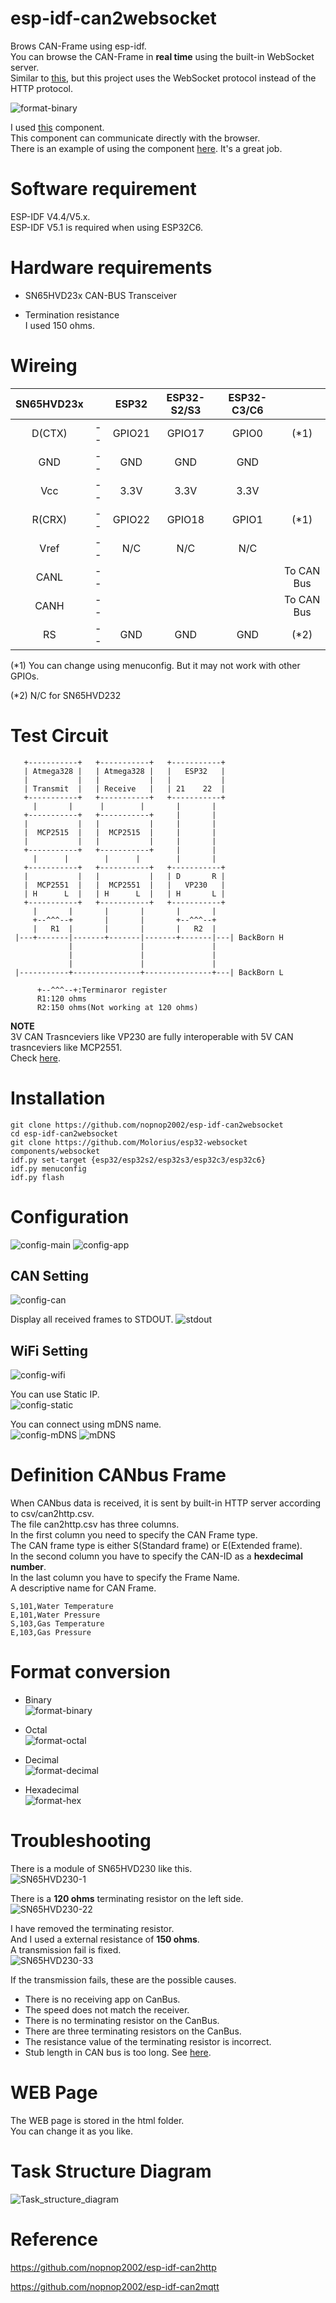 # esp-idf-can2websocket
Brows CAN-Frame using esp-idf.   
You can browse the CAN-Frame in __real time__ using the built-in WebSocket server.   
Similar to [this](https://github.com/nopnop2002/esp-idf-can2http), but this project uses the WebSocket protocol instead of the HTTP protocol.   

![format-binary](https://user-images.githubusercontent.com/6020549/140626005-ed586eef-3cb4-47e0-9d31-e97df281b09a.jpg)

I used [this](https://github.com/Molorius/esp32-websocket) component.   
This component can communicate directly with the browser.   
There is an example of using the component [here](https://github.com/Molorius/ESP32-Examples).
It's a great job.   

# Software requirement
ESP-IDF V4.4/V5.x.   
ESP-IDF V5.1 is required when using ESP32C6.   

# Hardware requirements
- SN65HVD23x CAN-BUS Transceiver   

- Termination resistance   
I used 150 ohms.   

# Wireing   
|SN65HVD23x||ESP32|ESP32-S2/S3|ESP32-C3/C6||
|:-:|:-:|:-:|:-:|:-:|:-:|
|D(CTX)|--|GPIO21|GPIO17|GPIO0|(*1)|
|GND|--|GND|GND|GND||
|Vcc|--|3.3V|3.3V|3.3V||
|R(CRX)|--|GPIO22|GPIO18|GPIO1|(*1)|
|Vref|--|N/C|N/C|N/C||
|CANL|--||||To CAN Bus|
|CANH|--||||To CAN Bus|
|RS|--|GND|GND|GND|(*2)|

(*1) You can change using menuconfig. But it may not work with other GPIOs.  

(*2) N/C for SN65HVD232

# Test Circuit   
```
   +-----------+   +-----------+   +-----------+ 
   | Atmega328 |   | Atmega328 |   |   ESP32   | 
   |           |   |           |   |           | 
   | Transmit  |   | Receive   |   | 21    22  | 
   +-----------+   +-----------+   +-----------+ 
     |       |      |        |       |       |   
   +-----------+   +-----------+     |       |   
   |           |   |           |     |       |   
   |  MCP2515  |   |  MCP2515  |     |       |   
   |           |   |           |     |       |   
   +-----------+   +-----------+     |       |   
     |      |        |      |        |       |   
   +-----------+   +-----------+   +-----------+ 
   |           |   |           |   | D       R | 
   |  MCP2551  |   |  MCP2551  |   |   VP230   | 
   | H      L  |   | H      L  |   | H       L | 
   +-----------+   +-----------+   +-----------+ 
     |       |       |       |       |       |   
     +--^^^--+       |       |       +--^^^--+
     |   R1  |       |       |       |   R2  |   
 |---+-------|-------+-------|-------+-------|---| BackBorn H
             |               |               |
             |               |               |
             |               |               |
 |-----------+---------------+---------------+---| BackBorn L

      +--^^^--+:Terminaror register
      R1:120 ohms
      R2:150 ohms(Not working at 120 ohms)
```

__NOTE__   
3V CAN Trasnceviers like VP230 are fully interoperable with 5V CAN trasnceviers like MCP2551.   
Check [here](http://www.ti.com/lit/an/slla337/slla337.pdf).


# Installation
```
git clone https://github.com/nopnop2002/esp-idf-can2websocket
cd esp-idf-can2websocket
git clone https://github.com/Molorius/esp32-websocket components/websocket
idf.py set-target {esp32/esp32s2/esp32s3/esp32c3/esp32c6}
idf.py menuconfig
idf.py flash
```


# Configuration
![config-main](https://user-images.githubusercontent.com/6020549/124376412-dee16d80-dce1-11eb-8f32-e12ef4c29f9f.jpg)
![config-app](https://user-images.githubusercontent.com/6020549/140625989-cbad6cf9-937d-4319-aaa4-b491c80efef9.jpg)

## CAN Setting
![config-can](https://user-images.githubusercontent.com/6020549/124376426-ea349900-dce1-11eb-99fd-d8b5609d4178.jpg)

Display all received frames to STDOUT.
![stdout](https://user-images.githubusercontent.com/6020549/140626592-7a16386a-1846-4cce-a1ea-068c38b80332.jpg)

## WiFi Setting
![config-wifi](https://user-images.githubusercontent.com/6020549/124376436-f3be0100-dce1-11eb-8c75-a88255f40ed3.jpg)

You can use Static IP.   
![config-static](https://user-images.githubusercontent.com/6020549/124376437-f587c480-dce1-11eb-80f5-efc9819d8c91.jpg)

You can connect using mDNS name.   
![config-mDNS](https://user-images.githubusercontent.com/6020549/124376438-f7518800-dce1-11eb-9fc9-ca97921ebf22.jpg)
![mDNS](https://user-images.githubusercontent.com/6020549/140626470-20629948-fe89-46ae-ba2e-a4b8032d9778.jpg)


# Definition CANbus Frame
When CANbus data is received, it is sent by built-in HTTP server according to csv/can2http.csv.   
The file can2http.csv has three columns.   
In the first column you need to specify the CAN Frame type.   
The CAN frame type is either S(Standard frame) or E(Extended frame).   
In the second column you have to specify the CAN-ID as a __hexdecimal number__.    
In the last column you have to specify the Frame Name.  
A descriptive name for CAN Frame.   

```
S,101,Water Temperature
E,101,Water Pressure
S,103,Gas Temperature
E,103,Gas Pressure
```

# Format conversion   
- Binary   
![format-binary](https://user-images.githubusercontent.com/6020549/140626005-ed586eef-3cb4-47e0-9d31-e97df281b09a.jpg)

- Octal   
![format-octal](https://user-images.githubusercontent.com/6020549/140626012-92de1550-c3ef-4345-a7f7-f5f2317a1cc8.jpg)

- Decimal   
![format-decimal](https://user-images.githubusercontent.com/6020549/140626018-43ceef90-5c34-4fad-b603-f13fe833568c.jpg)

- Hexadecimal   
![format-hex](https://user-images.githubusercontent.com/6020549/140626028-8a26e474-9e73-490b-b2d2-e32718f428d7.jpg)

# Troubleshooting   
There is a module of SN65HVD230 like this.   
![SN65HVD230-1](https://user-images.githubusercontent.com/6020549/80897499-4d204e00-8d34-11ea-80c9-3dc41b1addab.JPG)

There is a __120 ohms__ terminating resistor on the left side.   
![SN65HVD230-22](https://user-images.githubusercontent.com/6020549/89281044-74185400-d684-11ea-9f55-830e0e9e6424.JPG)

I have removed the terminating resistor.   
And I used a external resistance of __150 ohms__.   
A transmission fail is fixed.   
![SN65HVD230-33](https://user-images.githubusercontent.com/6020549/89280710-f7857580-d683-11ea-9b36-12e36910e7d9.JPG)

If the transmission fails, these are the possible causes.   
- There is no receiving app on CanBus.
- The speed does not match the receiver.
- There is no terminating resistor on the CanBus.
- There are three terminating resistors on the CanBus.
- The resistance value of the terminating resistor is incorrect.
- Stub length in CAN bus is too long. See [here](https://e2e.ti.com/support/interface-group/interface/f/interface-forum/378932/iso1050-can-bus-stub-length).

# WEB Page   
The WEB page is stored in the html folder.   
You can change it as you like.   

# Task Structure Diagram
![Task_structure_diagram](https://user-images.githubusercontent.com/6020549/140627132-eee6eaff-c635-45c8-9b13-d09625124891.JPG)


# Reference
https://github.com/nopnop2002/esp-idf-can2http

https://github.com/nopnop2002/esp-idf-can2mqtt

